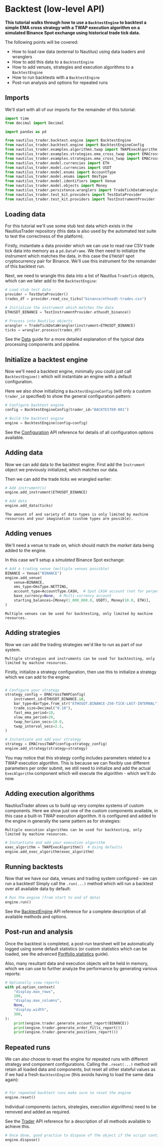 # Backtest (low-level API)

**This tutorial walks through how to use a `BacktestEngine` to backtest a simple EMA cross strategy
with a TWAP execution algorithm on a simulated Binance Spot exchange using historical trade tick data.**

The following points will be covered:
- How to load raw data (external to Nautilus) using data loaders and wranglers
- How to add this data to a `BacktestEngine`
- How to add venues, strategies and execution algorithms to a `BacktestEngine`
- How to run backtests with a  `BacktestEngine`
- Post-run analysis and options for repeated runs

## Imports

We'll start with all of our imports for the remainder of this tutorial:

```python
import time
from decimal import Decimal

import pandas as pd

from nautilus_trader.backtest.engine import BacktestEngine
from nautilus_trader.backtest.engine import BacktestEngineConfig
from nautilus_trader.examples.algorithms.twap import TWAPExecAlgorithm
from nautilus_trader.examples.strategies.ema_cross_twap import EMACrossTWAP
from nautilus_trader.examples.strategies.ema_cross_twap import EMACrossTWAPConfig
from nautilus_trader.model.currencies import ETH
from nautilus_trader.model.currencies import USDT
from nautilus_trader.model.enums import AccountType
from nautilus_trader.model.enums import OmsType
from nautilus_trader.model.identifiers import Venue
from nautilus_trader.model.objects import Money
from nautilus_trader.persistence.wranglers import TradeTickDataWrangler
from nautilus_trader.test_kit.providers import TestDataProvider
from nautilus_trader.test_kit.providers import TestInstrumentProvider
```

## Loading data

For this tutorial we'll use some stub test data which exists in the NautilusTrader repository
(this data is also used by the automated test suite to test the correctness of the platform).

Firstly, instantiate a data provider which we can use to read raw CSV trade tick data into memory as a `pd.DataFrame`.
We then need to initialize the instrument which matches the data, in this case the `ETHUSDT` spot cryptocurrency pair for Binance.
We'll use this instrument for the remainder of this backtest run.

Next, we need to wrangle this data into a list of Nautilus `TradeTick` objects, which can we later add to the `BacktestEngine`:

```python
# Load stub test data
provider = TestDataProvider()
trades_df = provider.read_csv_ticks("binance/ethusdt-trades.csv")

# Initialize the instrument which matches the data
ETHUSDT_BINANCE = TestInstrumentProvider.ethusdt_binance()

# Process into Nautilus objects
wrangler = TradeTickDataWrangler(instrument=ETHUSDT_BINANCE)
ticks = wrangler.process(trades_df)
```

See the [Data](../concepts/data.md) guide for a more detailed explanation of the typical data processing components and pipeline.

## Initialize a backtest engine

Now we'll need a backtest engine, minimally you could just call `BacktestEngine()` which will instantiate
an engine with a default configuration. 

Here we also show initializing a `BacktestEngineConfig` (will only a custom `trader_id` specified)
to show the general configuration pattern:

```python
# Configure backtest engine
config = BacktestEngineConfig(trader_id="BACKTESTER-001")

# Build the backtest engine
engine = BacktestEngine(config=config)

```

See the [Configuration](../api_reference/config.md) API reference for details of all configuration options available.

## Adding data

Now we can add data to the backtest engine. First add the `Instrument` object we previously initialized, which matches our data.

Then we can add the trade ticks we wrangled earlier:
```python
# Add instrument(s)
engine.add_instrument(ETHUSDT_BINANCE)

# Add data
engine.add_data(ticks)

```

```{note}
The amount of and variety of data types is only limited by machine resources and your imagination (custom types are possible).
```

## Adding venues

We'll need a venue to trade on, which should match the *market* data being added to the engine.

In this case we'll setup a *simulated* Binance Spot exchange:

```python
# Add a trading venue (multiple venues possible)
BINANCE = Venue("BINANCE")
engine.add_venue(
    venue=BINANCE,
    oms_type=OmsType.NETTING,
    account_type=AccountType.CASH,  # Spot CASH account (not for perpetuals or futures)
    base_currency=None,  # Multi-currency account
    starting_balances=[Money(1_000_000.0, USDT), Money(10.0, ETH)],
)

```

```{note}
Multiple venues can be used for backtesting, only limited by machine resources.
```

## Adding strategies

Now we can add the trading strategies we'd like to run as part of our system.

```{note}
Multiple strategies and instruments can be used for backtesting, only limited by machine resources.
```

Firstly, initialize a strategy configuration, then use this to initialize a strategy which we can add to the engine:
```python

# Configure your strategy
strategy_config = EMACrossTWAPConfig(
    instrument_id=ETHUSDT_BINANCE.id,
    bar_type=BarType.from_str("ETHUSDT.BINANCE-250-TICK-LAST-INTERNAL"),
    trade_size=Decimal("0.10"),
    fast_ema_period=10,
    slow_ema_period=20,
    twap_horizon_secs=10.0,
    twap_interval_secs=2.5,
)

# Instantiate and add your strategy
strategy = EMACrossTWAP(config=strategy_config)
engine.add_strategy(strategy=strategy)

```

You may notice that this strategy config includes parameters related to a TWAP execution algorithm.
This is because we can flexibly use different parameters per order submit, we still need to initialize
and add the actual `ExecAlgorithm` component which will execute the algorithm - which we'll do now.

## Adding execution algorithms

NautilusTrader allows us to build up very complex systems of custom components. Here we show just one of the custom components
available, in this case a built-in TWAP execution algorithm. It is configured and added to the engine in generally the same pattern as for strategies:

```{note}
Multiple execution algorithms can be used for backtesting, only limited by machine resources.
```

```python
# Instantiate and add your execution algorithm
exec_algorithm = TWAPExecAlgorithm()  # Using defaults
engine.add_exec_algorithm(exec_algorithm)

```

## Running backtests

Now that we have our data, venues and trading system configured - we can run a backtest!
Simply call the `.run(...)` method which will run a backtest over all available data by default:

```python
# Run the engine (from start to end of data)
engine.run()
```

See the [BacktestEngine](../api_reference/backtest.md) API reference for a complete description of all available methods and options.

## Post-run and analysis

Once the backtest is completed, a post-run tearsheet will be automatically logged using some
default statistics (or custom statistics which can be loaded, see the advanced [Portfolio statistics](../concepts/advanced/portfolio_statistics.md) guide).

Also, many resultant data and execution objects will be held in memory, which we
can use to further analyze the performance by generating various reports:

```python
# Optionally view reports
with pd.option_context(
    "display.max_rows",
    100,
    "display.max_columns",
    None,
    "display.width",
    300,
):
    print(engine.trader.generate_account_report(BINANCE))
    print(engine.trader.generate_order_fills_report())
    print(engine.trader.generate_positions_report())
```

## Repeated runs

We can also choose to reset the engine for repeated runs with different strategy and component configurations.
Calling the `.reset(...)` method will retain all loaded data and components, but reset all other stateful values
as if we had a fresh `BacktestEngine` (this avoids having to load the same data again):

```python

# For repeated backtest runs make sure to reset the engine
engine.reset()
```

Individual components (actors, strategies, execution algorithms) need to be removed and added as required.

See the [Trader](../api_reference/trading.md) API reference for a description of all methods available to achieve this.


```python
# Once done, good practice to dispose of the object if the script continues
engine.dispose()
```
